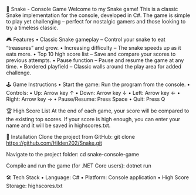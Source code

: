 🐍 Snake - Console Game
Welcome to my Snake game! This is a classic Snake implementation for the console, developed in C#. The game is simple to play yet challenging – perfect for nostalgic gamers and those looking to try a timeless classic.

🎮 Features
	•	Classic Snake gameplay – Control your snake to eat “treasures” and grow.
	•	Increasing difficulty – The snake speeds up as it eats more.
	•	Top 10 high score list – Save and compare your scores to previous attempts.
	•	Pause function – Pause and resume the game at any time.
	•	Bordered playfield – Classic walls around the play area for added challenge.

🕹️ Game Instructions
	•	Start the game: Run the program from the console.
	•	Controls:
	•	Up: Arrow key ↑
	•	Down: Arrow key ↓
	•	Left: Arrow key ←
	•	Right: Arrow key →
	•	Pause/Resume: Press Space
	•	Quit: Press Q

🏆 High Score List
At the end of each game, your score will be compared to the existing top scores.
If your score is high enough, you can enter your name and it will be saved in highscores.txt.

🚀 Installation
Clone the project from GitHub:
git clone https://github.com/Hilden202/Snake.git

Navigate to the project folder:
cd snake-console-game

Compile and run the game (for .NET Core users):
dotnet run

🛠️ Tech Stack
	•	Language: C#
	•	Platform: Console application
	•	High Score Storage: highscores.txt